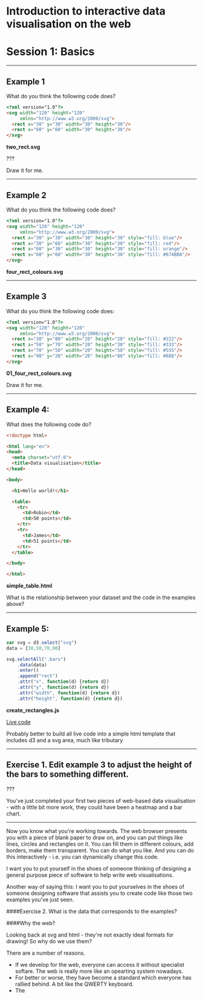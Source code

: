 # Introduction to interactive data visualisation on the web 

#  Session 1:  Basics

---


## Example 1
What do you think the following code does?

```html
<?xml version="1.0"?>
<svg width="120" height="120"
     xmlns="http://www.w3.org/2000/svg">
  <rect x="30" y="30" width="30" height="30"/>
  <rect x="60" y="60" width="30" height="30"/>
</svg>
```
**two_rect.svg**

???

Draw it for me.

---

## Example 2

What do you think the following code does?

```html 
<?xml version="1.0"?>
<svg width="120" height="120"
     xmlns="http://www.w3.org/2000/svg">
  <rect x="30" y="30" width="30" height="30" style="fill: blue"/>
  <rect x="30" y="60" width="30" height="30" style="fill: red"/>
  <rect x="60" y="30" width="30" height="30" style="fill: orange"/>
  <rect x="60" y="60" width="30" height="30" style="fill: #674BBA"/>
</svg>
```
**four_rect_colours.svg**

---

## Example 3
What do you think the following code does:

```html 
<?xml version="1.0"?>
<svg width="120" height="120"
     xmlns="http://www.w3.org/2000/svg">
  <rect x="30" y="80" width="20" height="20" style="fill: #222"/>
  <rect x="50" y="70" width="20" height="30" style="fill: #333"/>
  <rect x="70" y="50" width="20" height="50" style="fill: #555"/>
  <rect x="90" y="20" width="20" height="80" style="fill: #888"/>
</svg>
```
**01_four_rect_colours.svg**

Draw it for me.

---

## Example 4:

What does the following code do?

```html 
<!doctype html>

<html lang="en">
<head>
  <meta charset="utf-8">
  <title>Data visualisation</title>
</head>

<body>

  <h1>Hello world!</h1>

  <table>
    <tr>
      <td>Robin</td>
      <td>50 points</td> 
    </tr>
    <tr>
      <td>James</td>
      <td>51 points</td> 
    </tr>
  </table>

</body>

</html>
```
**simple_table.html**

What is the relationship between your dataset and the code in the examples above?

---

## Example 5:
```javascript
var svg = d3.select("svg")
data = [30,50,70,90]

svg.selectAll(".bars")
	.data(data)
	.enter()
	.append("rect")
	.attr("x", function(d) {return d})
	.attr("y", function(d) {return d})
	.attr("width", function(d) {return d})
	.attr("height", function(d) {return d})
```
**create_rectangles.js**

[Live code](http://tributary.io/inlet/d884234c34d9f0a343ddcc07fd40e1f2)

Probably better to build all live code into a simple html template that includes d3 and a svg area, much like tributary

---
## Exercise 1.  Edit example 3 to adjust the height of the bars to something different.

???

You've just completed your first two pieces of web-based data visualisation - with a little bit more work, they could have been a heatmap and a bar chart.


---

Now you know what you're working towards.  The web browser presents you with a piece of blank paper to draw on, and you can put things like lines, circles and rectangles on it.  You can fill them in different colours, add borders, make them transparent.  You can do what you like.  And you can do this interactively - i.e. you can dynamically change this code.

I want you to put yourself in the shoes of someone thinking of designing a general purpose piece of software to help write web visualisations.

Another way of saying this:  I want you to put yourselves in the shoes of someone designing software that assists you to create code like those two examples you've just seen.

####Exercise 2.  What is the data that corresponds to the examples?

####Why the web?

Looking back at svg and html - they're not exactly ideal formats for drawing!  So why do we use them?

There are a number of reasons.  
* If we develop for the web, everyone can access it without specialist softare.  The web is really more like an opearting system nowadays.
* For better or worse, they have become a standard which everyone has rallied behind.  A bit like the QWERTY keyboard.
* The 
